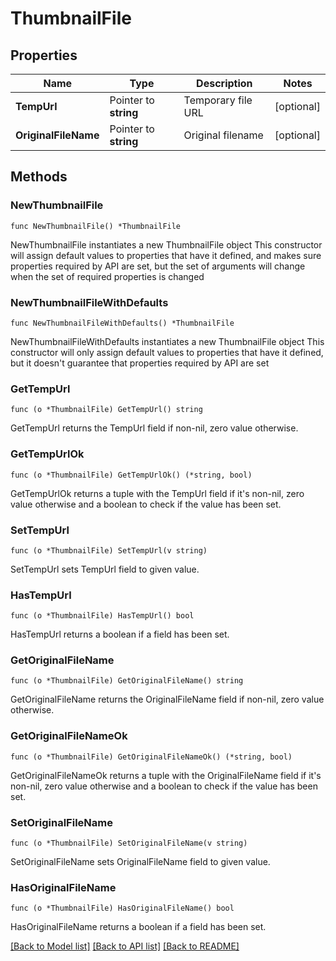 # ThumbnailFile

## Properties

Name | Type | Description | Notes
------------ | ------------- | ------------- | -------------
**TempUrl** | Pointer to **string** | Temporary file URL | [optional] 
**OriginalFileName** | Pointer to **string** | Original filename | [optional] 

## Methods

### NewThumbnailFile

`func NewThumbnailFile() *ThumbnailFile`

NewThumbnailFile instantiates a new ThumbnailFile object
This constructor will assign default values to properties that have it defined,
and makes sure properties required by API are set, but the set of arguments
will change when the set of required properties is changed

### NewThumbnailFileWithDefaults

`func NewThumbnailFileWithDefaults() *ThumbnailFile`

NewThumbnailFileWithDefaults instantiates a new ThumbnailFile object
This constructor will only assign default values to properties that have it defined,
but it doesn't guarantee that properties required by API are set

### GetTempUrl

`func (o *ThumbnailFile) GetTempUrl() string`

GetTempUrl returns the TempUrl field if non-nil, zero value otherwise.

### GetTempUrlOk

`func (o *ThumbnailFile) GetTempUrlOk() (*string, bool)`

GetTempUrlOk returns a tuple with the TempUrl field if it's non-nil, zero value otherwise
and a boolean to check if the value has been set.

### SetTempUrl

`func (o *ThumbnailFile) SetTempUrl(v string)`

SetTempUrl sets TempUrl field to given value.

### HasTempUrl

`func (o *ThumbnailFile) HasTempUrl() bool`

HasTempUrl returns a boolean if a field has been set.

### GetOriginalFileName

`func (o *ThumbnailFile) GetOriginalFileName() string`

GetOriginalFileName returns the OriginalFileName field if non-nil, zero value otherwise.

### GetOriginalFileNameOk

`func (o *ThumbnailFile) GetOriginalFileNameOk() (*string, bool)`

GetOriginalFileNameOk returns a tuple with the OriginalFileName field if it's non-nil, zero value otherwise
and a boolean to check if the value has been set.

### SetOriginalFileName

`func (o *ThumbnailFile) SetOriginalFileName(v string)`

SetOriginalFileName sets OriginalFileName field to given value.

### HasOriginalFileName

`func (o *ThumbnailFile) HasOriginalFileName() bool`

HasOriginalFileName returns a boolean if a field has been set.


[[Back to Model list]](../README.md#documentation-for-models) [[Back to API list]](../README.md#documentation-for-api-endpoints) [[Back to README]](../README.md)



